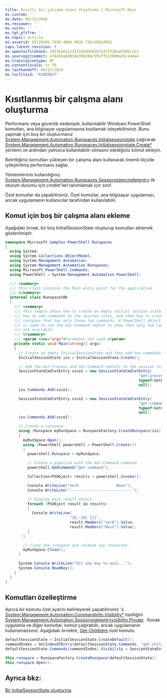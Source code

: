 ```yaml
---
title: Kısıtlı bir çalışma alanı oluşturma | Microsoft Docs
ms.custom: ''
ms.date: 09/13/2016
ms.reviewer: ''
ms.suite: ''
ms.tgt_pltfrm: ''
ms.topic: article
ms.assetid: 59125e65-7030-40bb-9926-756120b2d952
caps.latest.revision: 5
ms.openlocfilehash: 29f1be6a1215219ddd16367a31f528a4f0dbc2e3
ms.sourcegitcommit: e7445ba8203da304286c591ff513900ad1c244a4
ms.translationtype: MT
ms.contentlocale: tr-TR
ms.lasthandoff: 04/23/2019
ms.locfileid: "62083017"
---
```

# <a name="creating-a-constrained-runspace"></a>Kısıtlanmış bir çalışma alanı oluşturma

Performans veya güvenlik nedeniyle, kullanılabilir Windows PowerShell komutları, ana bilgisayar uygulamasına kısıtlamak isteyebilirsiniz. Bunu yapmak için boş bir oluşturmanız [System.Management.Automation.Runspaces.Initialsessionstate](/dotnet/api/System.Management.Automation.Runspaces.InitialSessionState) çağırarak [System.Management.Automation.Runspaces.Initialsessionstate.Create*](/dotnet/api/System.Management.Automation.Runspaces.InitialSessionState.Create) yöntemi ve ardından yalnızca kullanılabilir olmasını istediğiniz komut ekleyin.

 Belirttiğiniz komutları yükleyen bir çalışma alanı kullanarak önemli ölçüde iyileştirilmiş performans sağlar.

 Yöntemlerinin kullandığınız [System.Management.Automation.Runspaces.Sessionstatecmdletentry](/dotnet/api/System.Management.Automation.Runspaces.SessionStateCmdletEntry) ilk oturum durumu için cmdlet'leri tanımlamak için sınıf.

 Özel komutlar da yapabilirsiniz. Özel komutlar, ana bilgisayar uygulaması, ancak uygulamanın kullanıcılar tarafından kullanılabilir.

## <a name="adding-commands-to-an-empty-runspace"></a>Komut için boş bir çalışma alanı ekleme

 Aşağıdaki örnek, bir boş InitialSessionState oluşturup komutları eklemek gösterilmiştir.

```csharp
namespace Microsoft.Samples.PowerShell.Runspaces
{
  using System;
  using System.Collections.ObjectModel;
  using System.Management.Automation;
  using System.Management.Automation.Runspaces;
  using Microsoft.PowerShell.Commands;
  using PowerShell = System.Management.Automation.PowerShell;

  /// <summary>
  /// This class contains the Main entry point for the application.
  /// </summary>
  internal class Runspace10b
  {
    /// <summary>
    /// This sample shows how to create an empty initial session state,
    /// how to add commands to the session state, and then how to create a
    /// runspace that has only those two commands. A PowerShell object
    /// is used to run the Get-Command cmdlet to show that only two commands
    /// are available.
    /// </summary>
    /// <param name="args">Parameter not used.</param>
    private static void Main(string[] args)
    {
      // Create an empty InitialSessionState and then add two commands.
      InitialSessionState iss = InitialSessionState.Create();

      // Add the Get-Process and Get-Command cmdlets to the session state.
      SessionStateCmdletEntry ssce1 = new SessionStateCmdletEntry(
                                                            "get-process",
                                                            typeof(GetProcessCommand),
                                                            null);
      iss.Commands.Add(ssce1);

      SessionStateCmdletEntry ssce2 = new SessionStateCmdletEntry(
                                                            "get-command",
                                                            typeof(GetCommandCommand),
                                                            null);
      iss.Commands.Add(ssce2);

      // Create a runspace.
      using (Runspace myRunSpace = RunspaceFactory.CreateRunspace(iss))
      {
        myRunSpace.Open();
        using (PowerShell powershell = PowerShell.Create())
        {
          powershell.Runspace = myRunSpace;

          // Create a pipeline with the Get-Command command.
          powershell.AddCommand("get-command");

          Collection<PSObject> results = powershell.Invoke();

          Console.WriteLine("Verb                 Noun");
          Console.WriteLine("----------------------------");

          // Display each result object.
          foreach (PSObject result in results)
          {
            Console.WriteLine(
                             "{0,-20} {1}",
                             result.Members["verb"].Value,
                             result.Members["Noun"].Value);
          }
        }

        // Close the runspace and release any resources.
        myRunSpace.Close();
      }

      System.Console.WriteLine("Hit any key to exit...");
      System.Console.ReadKey();
    }
  }
}
```

## <a name="making-commands-private"></a>Komutları özelleştirme

 Ayrıca bir komutu özel ayarını belirleyerek yapabilirsiniz 's [System.Management.Automation.Commandinfo.Visibility*](/dotnet/api/System.Management.Automation.CommandInfo.Visibility) özelliğini [System.Management.Automation.Sessionstateentryvisibility.Private](/dotnet/api/System.Management.Automation.SessionStateEntryVisibility.Private) . Konak uygulama ve diğer komutlar, komut çağırabilir, ancak uygulamanın kullanamazsınız. Aşağıdaki örnekte, [Get-Childıtem](/powershell/module/Microsoft.PowerShell.Management/Get-ChildItem) özel komutu.

```csharp
defaultSessionState = InitialSessionState.CreateDefault();
commandIndex = GetIndexOfEntry(defaultSessionState.Commands, "get-childitem");
defaultSessionState.Commands[commandIndex].Visibility = SessionStateEntryVisibility.Private;

this.runspace = RunspaceFactory.CreateRunspace(defaultSessionState);
this.runspace.Open();
```

## <a name="see-also"></a>Ayrıca bkz:

 [Bir InitialSessionState oluşturma](./creating-an-initialsessionstate.md)
